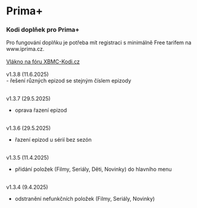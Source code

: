 <h1>Prima+</h1>
<p>
<h3>Kodi doplňek pro Prima+</h3>
<p>
Pro fungování doplňku je potřeba mít registraci s minimálně Free tarifem na www.iprima.cz.<br><br>
<a href="https://www.xbmc-kodi.cz/prima-+">Vlákno na fóru XBMC-Kodi.cz</a><br><br>
v1.3.8 (11.6.2025)<br>
- řešení různých epizod se stejným číslem epizody<br><br>

v1.3.7 (29.5.2025)<br>
- oprava řazení epizod<br><br>

v1.3.6 (29.5.2025)<br>
- řazení epizod u sérií bez sezón<br><br>

v1.3.5 (11.4.2025)<br>
- přidání položek (Filmy, Seriály, Děti, Novinky) do hlavního menu<br><br>

v1.3.4 (9.4.2025)<br>
- odstranění nefunkčních položek (Filmy, Seriály, Novinky)<br><br>
</p>
